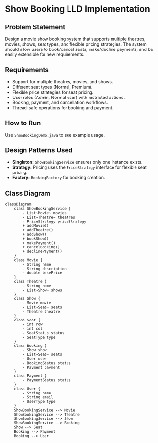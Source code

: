 # Show Booking LLD Implementation

## Problem Statement

Design a movie show booking system that supports multiple theatres, movies, shows, seat types, and flexible pricing strategies. The system should allow users to book/cancel seats, make/decline payments, and be easily extensible for new requirements.

## Requirements

- Support for multiple theatres, movies, and shows.
- Different seat types (Normal, Premium).
- Flexible price strategies for seat pricing.
- User roles (Admin, Normal user) with restricted actions.
- Booking, payment, and cancellation workflows.
- Thread-safe operations for booking and payment.

## How to Run

Use `ShowBookingDemo.java` to see example usage.

## Design Patterns Used

- **Singleton:** `ShowBookingService` ensures only one instance exists.
- **Strategy:** Pricing uses the `PriceStrategy` interface for flexible seat pricing.
- **Factory:** `BookingFactory` for booking creation.

## Class Diagram

```mermaid
classDiagram
    class ShowBookingService {
        - List~Movie~ movies
        - List~Theatre~ theatres
        - PriceStrategy priceStrategy
        + addMovie()
        + addTheatre()
        + addShow()
        + bookShow()
        + makePayment()
        + cancelBooking()
        + declinePayment()
    }
    class Movie {
        - String name
        - String description
        - double basePrice
    }
    class Theatre {
        - String name
        - List~Show~ shows
    }
    class Show {
        - Movie movie
        - List~Seat~ seats
        - Theatre theatre
    }
    class Seat {
        - int row
        - int col
        - SeatStatus status
        - SeatType type
    }
    class Booking {
        - Show show
        - List~Seat~ seats
        - User user
        - BookingStatus status
        - Payment payment
    }
    class Payment {
        - PaymentStatus status
    }
    class User {
        - String name
        - String email
        - UserType type
    }
    ShowBookingService --> Movie
    ShowBookingService --> Theatre
    ShowBookingService --> Show
    ShowBookingService --> Booking
    Show --> Seat
    Booking --> Payment
    Booking --> User
```
